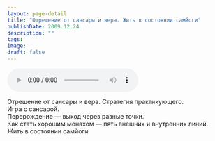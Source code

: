 ```yaml
---
layout: page-detail
title: "Отрешение от сансары и вера. Жить в состоянии самйоги"
publishDate: 2009.12.24
description: ""
tags:
image:
draft: false
---
```


<audio title="2009.12.24 - Отрешение от сансары и вера. Жить в состоянии самйоги.mp3" src="/upload/iblock/ae1/ae19551a88704fd2ac9ec4253ec090f4.mp3" controls=""></audio>

 Отрешение от сансары и вера. Стратегия практикующего.  
 Игра с сансарой.  
 Перерождение — выход через разные точки.  
 Как стать хорошим монахом — пять внешних и внутренних линий.  
 Жить в состоянии самйоги   

  
